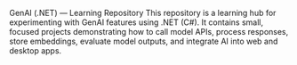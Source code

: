 GenAI (.NET) — Learning Repository
This repository is a learning hub for experimenting with GenAI features using .NET (C#). 
It contains small, focused projects demonstrating how to call model APIs, process responses, 
store embeddings, evaluate model outputs, and integrate AI into web and desktop apps.
